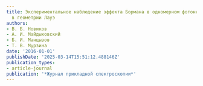 ```yaml
---
title: Экспериментальное наблюдение эффекта Бормана в одномерном фотонном кристалле
  в геометрии Лауэ
authors:
- В. Б. Новиков
- А. И. Майдыковский
- Б. И. Манцызов
- Т. В. Мурзина
date: '2016-01-01'
publishDate: '2025-03-14T15:51:12.488146Z'
publication_types:
- article-journal
publication: '*Журнал прикладной спектроскопии*'
---
```

